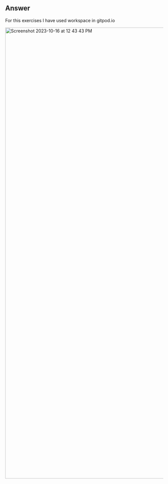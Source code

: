 ## Answer

For this exercises I have used workspace in gitpod.io

<img width="1433" alt="Screenshot 2023-10-16 at 12 43 43 PM" src="https://github.com/mansijoshi17/Zk-Bootcamp/assets/54347081/9f543440-b329-4fe9-9899-74204cb487c9">
